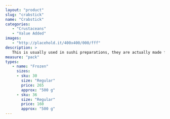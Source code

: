 ```yaml
---
layout: "product"
slug: "crabstick"
name: "Crabstick"
categories:
   - "Crustaceans"
   - "Value Added"
images:
   - "http://placehold.it/400x400/000/fff"
description: >
   This is usually used in sushi preparations, they are actually made from fish good quality product should resemble and taste like real crab leg meat.
measure: "pack"
types: 
   - name: "Frozen"
     sizes: 
     - sku: 30
       size: "Regular"
       price: 265
       approx: "500 g"
     - sku: 36
       size: "Regular"
       price: 160
       approx: "500 g"
---
```

